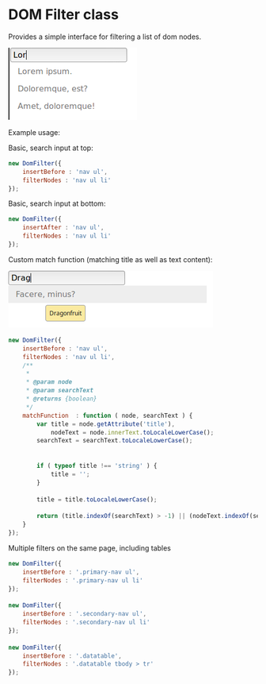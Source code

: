 # DOM Filter class

Provides a simple interface for filtering a list of dom nodes.

![Filtering a list of nodes in a ul](img/dom-filter.png)

Example usage:

Basic, search input at top:
```javascript
new DomFilter({
	insertBefore : 'nav ul',
	filterNodes : 'nav ul li'
});
```

Basic, search input at bottom:
```javascript
new DomFilter({
	insertAfter : 'nav ul',
	filterNodes : 'nav ul li'
});
```


Custom match function (matching title as well as text content):

![Custom filter function](img/dom-filter-custom.png)

```javascript
new DomFilter({
	insertBefore : 'nav ul',
	filterNodes : 'nav ul li',
	/**
	 *
	 * @param node
	 * @param searchText
	 * @returns {boolean}
	 */
	matchFunction  : function ( node, searchText ) {
		var title = node.getAttribute('title'),
			nodeText = node.innerText.toLocaleLowerCase();
		searchText = searchText.toLocaleLowerCase();


		if ( typeof title !== 'string' ) {
			title = '';
		}

		title = title.toLocaleLowerCase();

		return (title.indexOf(searchText) > -1) || (nodeText.indexOf(searchText) > -1);
	}
});
```


Multiple filters on the same page, including tables
```javascript
new DomFilter({
	insertBefore : '.primary-nav ul',
	filterNodes : '.primary-nav ul li'
});

new DomFilter({
	insertBefore : '.secondary-nav ul',
	filterNodes : '.secondary-nav ul li'
});

new DomFilter({
	insertBefore : '.datatable',
	filterNodes : '.datatable tbody > tr'
});
```